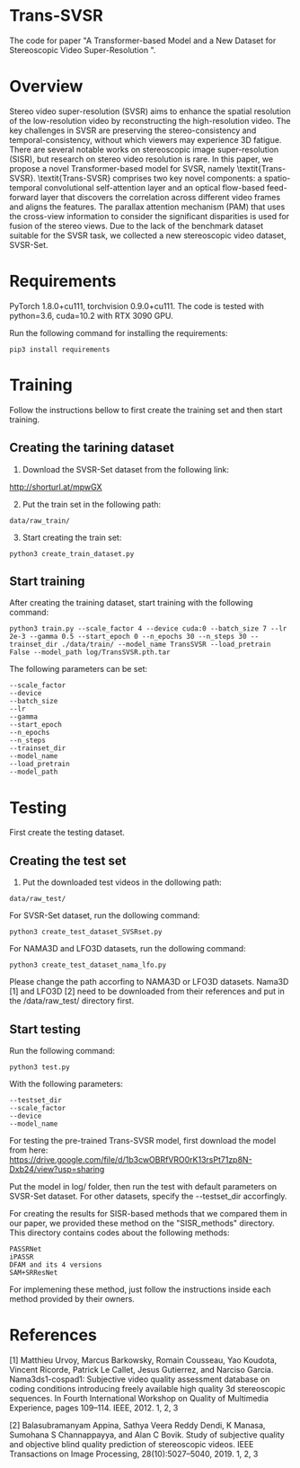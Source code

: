 # Trans-SVSR



The code for paper "A Transformer-based Model and a New Dataset for Stereoscopic Video Super-Resolution ".


# Overview #
Stereo video super-resolution (SVSR) aims to enhance the spatial resolution of the low-resolution video by reconstructing the high-resolution video. The key challenges in SVSR are preserving the stereo-consistency and temporal-consistency, without which viewers may experience 3D fatigue. There are several notable works on stereoscopic image super-resolution (SISR), but research on stereo video resolution is rare. In this paper, we propose a novel Transformer-based model for SVSR, namely \textit{Trans-SVSR}. \textit{Trans-SVSR} comprises two key novel components: a spatio-temporal convolutional self-attention layer and an optical flow-based feed-forward layer that discovers the correlation across different video frames and aligns the features. The parallax attention mechanism (PAM) that uses the cross-view information to consider the significant disparities is used for fusion of the stereo views. Due to the lack of the benchmark dataset suitable for the SVSR task, we collected a new stereoscopic video dataset, SVSR-Set.

# Requirements #

PyTorch 1.8.0+cu111, torchvision 0.9.0+cu111. The code is tested with python=3.6, cuda=10.2 with RTX 3090 GPU.


Run the following command for installing the requirements:

`pip3 install requirements`

# Training #

Follow the instructions bellow to first create the training set and then start training.

## Creating the tarining dataset ## 

1. Download the SVSR-Set dataset from the following link:

http://shorturl.at/mpwGX

2. Put the train set in the following path:

`data/raw_train/`

3. Start creating the train set:

`python3 create_train_dataset.py`


## Start training ## 

After creating the training dataset, start training with the following command:

`python3 train.py --scale_factor 4 --device cuda:0 --batch_size 7 --lr 2e-3 --gamma 0.5 --start_epoch 0 --n_epochs 30 --n_steps 30 --trainset_dir ./data/train/ --model_name TransSVSR --load_pretrain False --model_path log/TransSVSR.pth.tar`

The following parameters can be set:

```
--scale_factor
--device
--batch_size
--lr
--gamma
--start_epoch
--n_epochs
--n_steps
--trainset_dir
--model_name
--load_pretrain
--model_path
```

# Testing #
First create the testing dataset.

## Creating the test set ## 

1. Put the downloaded test videos in the dollowing path:

`data/raw_test/`

For SVSR-Set dataset, run the dollowing command:

`python3 create_test_dataset_SVSRset.py`


For NAMA3D and LFO3D datasets, run the dollowing command:

`python3 create_test_dataset_nama_lfo.py`

Please change the path accorfing to NAMA3D or LFO3D datasets. Nama3D [1] and LFO3D [2] need to be downloaded from their references and put in the /data/raw_test/ directory first.


## Start testing ## 

Run the following command:

`python3 test.py`

With the following parameters:

```
--testset_dir
--scale_factor
--device
--model_name
```

For testing the pre-trained Trans-SVSR model, first download the model from here: 
https://drive.google.com/file/d/1b3cwOBRfVRO0rK13rsPt71zp8N-Dxb24/view?usp=sharing

Put the model in log/ folder, then run the test with default parameters on SVSR-Set dataset. For other datasets, specify the --testset_dir accorfingly.


For creating the results for SISR-based methods that we compared them in our paper, we provided these method on the "SISR_methods" directory. This directory contains codes about the following methods:

```
PASSRNet
iPASSR
DFAM and its 4 versions
SAM+SRResNet
```

For implemening these method, just follow the instructions inside each method provided by their owners.



# References #

[1] Matthieu Urvoy, Marcus Barkowsky, Romain Cousseau, Yao
Koudota, Vincent Ricorde, Patrick Le Callet, Jesus Gutierrez,
and Narciso Garcia. Nama3ds1-cospad1: Subjective video
quality assessment database on coding conditions introducing
freely available high quality 3d stereoscopic sequences. In
Fourth International Workshop on Quality of Multimedia Experience, pages 109–114. IEEE, 2012. 1, 2, 3

[2] Balasubramanyam Appina, Sathya Veera Reddy Dendi, K
Manasa, Sumohana S Channappayya, and Alan C Bovik.
Study of subjective quality and objective blind quality prediction of stereoscopic videos. IEEE Transactions on Image
Processing, 28(10):5027–5040, 2019. 1, 2, 3
